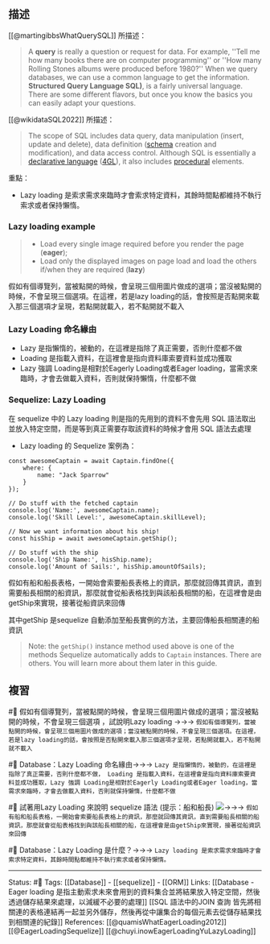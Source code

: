 
## 描述

[[@martingibbsWhatQuerySQL]] 所描述：
> A **query** is really a question or request for data. For example, ''Tell me how many books there are on computer programming'' or ''How many Rolling Stones albums were produced before 1980?'' When we query databases, we can use a common language to get the information. **Structured Query Language SQL)**, is a fairly universal language. There are some different flavors, but once you know the basics you can easily adapt your questions.

[[@wikidataSQL2022]] 所描述：
> The scope of SQL includes data query, data manipulation (insert, update and delete), data definition ([schema](https://en.wikipedia.org/wiki/Database_schema "Database schema") creation and modification), and data access control. Although SQL is essentially a [declarative language](https://en.wikipedia.org/wiki/Declarative_programming "Declarative programming") ([4GL](https://en.wikipedia.org/wiki/4GL "4GL")), it also includes [procedural](https://en.wikipedia.org/wiki/Procedural_programming "Procedural programming") elements.


重點：
- Lazy loading 是索求需求來臨時才會索求特定資料，其餘時間點都維持不執行索求或者保持懶惰。

### Lazy loading example

> -   Load every single image required before you render the page (**eager**);
> -   Load only the displayed images on page load and load the others if/when they are required (**lazy**)

假如有個導覽列，當被點開的時候，會呈現三個用圖片做成的選項；當沒被點開的時候，不會呈現三個選項。在這裡，若是lazy loading的話，會按照是否點開來載入那三個選項才呈現，若點開就載入，若不點開就不載入



### Lazy Loading 命名緣由
- Lazy 是指懶惰的，被動的，在這裡是指除了真正需要，否則什麼都不做
- Loading 是指載入資料，在這裡會是指向資料庫索要資料並成功獲取
- Lazy 強調 Loading是相對於Eagerly Loading或者Eager loading，當需求來臨時，才會去做載入資料，否則就保持懶惰，什麼都不做

### Sequelize: Lazy Loading
在 sequelize 中的 Lazy loading 則是指的先用到的資料不會先用 SQL 語法取出並放入特定空間，而是等到真正需要存取該資料的時候才會用 SQL 語法去處理


- Lazy loading 的 Sequelize 案例為：
```
const awesomeCaptain = await Captain.findOne({
	where: {
		name: "Jack Sparrow"
	}
});

// Do stuff with the fetched captain
console.log('Name:', awesomeCaptain.name);
console.log('Skill Level:', awesomeCaptain.skillLevel);

// Now we want information about his ship!
const hisShip = await awesomeCaptain.getShip();

// Do stuff with the ship
console.log('Ship Name:', hisShip.name);
console.log('Amount of Sails:', hisShip.amountOfSails);
```

假如有船和船長表格，一開始會索要船長表格上的資訊，那麼就回傳其資訊，直到需要船長相關的船資訊，那麼就會從船表格找到與該船長相關的船，在這裡會是由getShip來實現，接著從船資訊來回傳

其中getShip 是sequelize 自動添加至船長實例的方法，主要回傳船長相關連的船資訊
> Note: the `getShip()` instance method used above is one of the methods Sequelize automatically adds to `Captain` instances. There are others. You will learn more about them later in this guide.




## 複習
#🧠  假如有個導覽列，當被點開的時候，會呈現三個用圖片做成的選項；當沒被點開的時候，不會呈現三個選項 ，試說明Lazy loading ->->-> `假如有個導覽列，當被點開的時候，會呈現三個用圖片做成的選項；當沒被點開的時候，不會呈現三個選項。在這裡，若是lazy loading的話，會按照是否點開來載入那三個選項才呈現，若點開就載入，若不點開就不載入`
<!--SR:!2022-06-23,9,250-->

#🧠  Database：Lazy Loading 命名緣由->->-> `Lazy 是指懶惰的，被動的，在這裡是指除了真正需要，否則什麼都不做， Loading 是指載入資料，在這裡會是指向資料庫索要資料並成功獲取，Lazy 強調 Loading是相對於Eagerly Loading或者Eager loading，當需求來臨時，才會去做載入資料，否則就保持懶惰，什麼都不做`
<!--SR:!2022-06-24,10,250-->

#🧠 試著用Lazy Loading 來說明 sequelize 語法 (提示：船和船長) ![](https://res.cloudinary.com/dqfxgtyoi/image/upload/v1654935600/blog/database/orm/sequelize-lazy-loading-example_kumr5g.png)->->-> `假如有船和船長表格，一開始會索要船長表格上的資訊，那麼就回傳其資訊，直到需要船長相關的船資訊，那麼就會從船表格找到與該船長相關的船，在這裡會是由getShip來實現，接著從船資訊來回傳`
<!--SR:!2022-06-30,12,248-->

#🧠 Database：Lazy Loading 是什麼？->->-> `Lazy loading 是索求需求來臨時才會索求特定資料，其餘時間點都維持不執行索求或者保持懶惰。`
<!--SR:!2022-07-04,14,230-->

---
Status: #🌱 
Tags:
[[Database]] - [[sequelize]] - [[ORM]]
Links:
[[Database - Eager loading 是指主動索求未來會用到的資料集合並將結果放入特定空間，然後透過儲存結果來處理，以減緩不必要的處理]]
[[SQL 語法中的JOIN 查詢 皆先將相關連的表格連結再一起並另外儲存，然後再從中讓集合的每個元素去從儲存結果找到相關連的紀錄]]
References:
[[@quamisWhatEagerLoading2012]]
[[@EagerLoadingSequelize]]
[[@chuyi.inowEagerLoadingYuLazyLoading]]